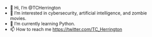 - 👋 Hi, I’m @TCHerrington
- 👀 I’m interested in cybersecurity, artificial intelligence, and zombie movies.
- 🌱 I’m currently learning Python.
- 📫 How to reach me https://twitter.com/TC_Herrington

<!---
TCHerrington/TCHerrington is a ✨ special ✨ repository because its `README.md` (this file) appears on your GitHub profile.
You can click the Preview link to take a look at your changes.
--->
